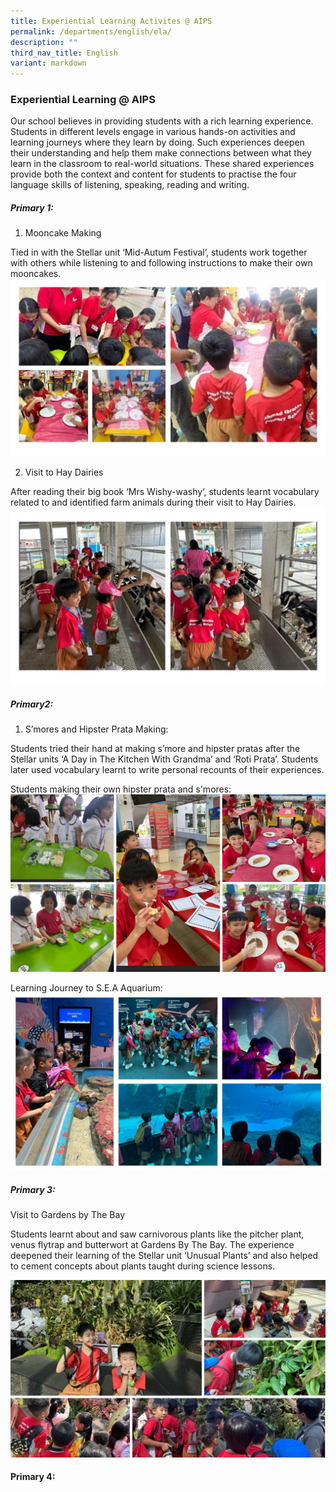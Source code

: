 ```yaml
---
title: Experiential Learning Activites @ AIPS
permalink: /departments/english/ela/
description: ""
third_nav_title: English
variant: markdown
---
```

### Experiential Learning @ AIPS

Our school believes in providing students with a rich learning experience. Students in different levels engage in various hands-on activities and learning journeys where they learn by doing. Such experiences deepen their understanding and help them make connections between what they learn in the classroom to real-world situations. These shared experiences provide both the context and content for students to practise the four language skills of listening, speaking, reading and writing. 

##### **Primary 1:**

1. Mooncake Making 

Tied in with the Stellar unit ‘Mid-Autum Festival’, students work together with others while listening to and following instructions to make their own mooncakes.
![](/images/ELA_1.jpg)

2. Visit to Hay Dairies 

After reading their big book ‘Mrs Wishy-washy’, students learnt vocabulary related to and identified farm animals during their visit to Hay Dairies.
![](/images/ELA_2.jpg)


##### **Primary2:**

1.	S’mores and Hipster Prata Making:

Students tried their hand at making s’more and hipster pratas after the Stellar units ‘A Day in The Kitchen With Grandma’ and ‘Roti Prata’. Students later used vocabulary learnt to write personal recounts of their experiences.

Students making their own hipster prata and s'mores:
![](/images/MLEA_Prata_and_S_more_.png)

Learning Journey to S.E.A Aquarium:
![](/images/MLEA_SEA_Aquarium_.png)
 
##### **Primary 3:**

Visit to Gardens by The Bay

Students learnt about and saw carnivorous plants like the pitcher plant, venus flytrap and butterwort at Gardens By The Bay. The experience deepened their learning of the Stellar unit ‘Unusual Plants’ and also helped to cement concepts about plants taught during science lessons.

![](/images/ELA_3.jpg)

#### **Primary 4:**


